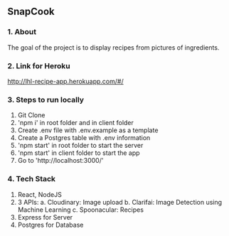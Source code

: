 ## SnapCook

### 1. About
The goal of the project is to display recipes from pictures of ingredients. 

### 2. Link for Heroku 
http://lhl-recipe-app.herokuapp.com/#/

### 3. Steps to run locally
1. Git Clone 
2. 'npm i' in root folder and in client folder
3. Create .env file with .env.example as a template 
4. Create a Postgres table with .env information
5. 'npm start' in root folder to start the server
6. 'npm start' in client folder to start the app
7. Go to 'http://localhost:3000/'

### 4. Tech Stack
1. React, NodeJS
2. 3 APIs: 
    a. Cloudinary: Image upload
    b. Clarifai: Image Detection using Machine Learning
    c. Spoonacular: Recipes
3. Express for Server
4. Postgres for Database